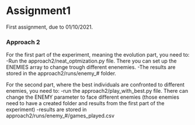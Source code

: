 # Assignment1
First assignment, due to 01/10/2021.


### Approach 2

For the first part of the experiment, meaning the evolution part, you need to:
	-Run the approach2/neat_optmization.py file. There you can set up the ENEMIES array to change trough different enenemies.
	-The results are stored in the approach2/runs/enemy_# folder. 

For the second part, where the best individuals are confronted to different enemies, you need to:
	-run the approach2/play_with_best.py file. There can change the ENEMY parameter to face different enemies (those enemies need to have a created folder and results from the first part of the experiment)
	-results are stored in approach2/runs/enemy_#/games_played.csv
